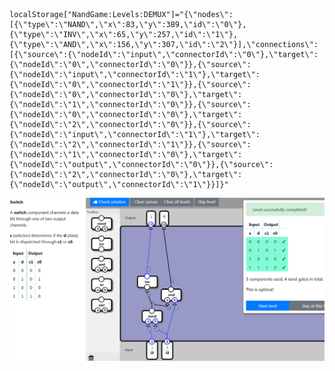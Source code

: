     localStorage["NandGame:Levels:DEMUX"]="{\"nodes\":[{\"type\":\"NAND\",\"x\":83,\"y\":389,\"id\":\"0\"},{\"type\":\"INV\",\"x\":65,\"y\":257,\"id\":\"1\"},{\"type\":\"AND\",\"x\":156,\"y\":307,\"id\":\"2\"}],\"connections\":[{\"source\":{\"nodeId\":\"input\",\"connectorId\":\"0\"},\"target\":{\"nodeId\":\"0\",\"connectorId\":\"0\"}},{\"source\":{\"nodeId\":\"input\",\"connectorId\":\"1\"},\"target\":{\"nodeId\":\"0\",\"connectorId\":\"1\"}},{\"source\":{\"nodeId\":\"0\",\"connectorId\":\"0\"},\"target\":{\"nodeId\":\"1\",\"connectorId\":\"0\"}},{\"source\":{\"nodeId\":\"0\",\"connectorId\":\"0\"},\"target\":{\"nodeId\":\"2\",\"connectorId\":\"0\"}},{\"source\":{\"nodeId\":\"input\",\"connectorId\":\"1\"},\"target\":{\"nodeId\":\"2\",\"connectorId\":\"1\"}},{\"source\":{\"nodeId\":\"1\",\"connectorId\":\"0\"},\"target\":{\"nodeId\":\"output\",\"connectorId\":\"0\"}},{\"source\":{\"nodeId\":\"2\",\"connectorId\":\"0\"},\"target\":{\"nodeId\":\"output\",\"connectorId\":\"1\"}}]}"

![3/4](DEMUX_GATE.png)